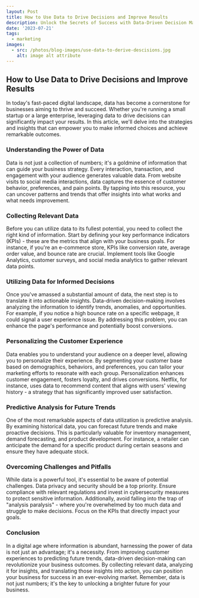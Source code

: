 ```yaml
---
layout: Post
title: How to Use Data to Drive Decisions and Improve Results
description: Unlock the Secrets of Success with Data-Driven Decision Making! 📊🚀 Dive into our latest article to discover how leveraging data can transform your business strategies and boost results. From personalized customer experiences to predicting future trends, learn how to harness the power of data for unparalleled success. Don't miss out on this game-changing insight!
date: '2023-07-21'
tags:
  - marketing
images:
  - src: /photos/blog-images/use-data-to-derive-descisions.jpg
    alt: image alt attribute
---
```


## How to Use Data to Drive Decisions and Improve Results

In today's fast-paced digital landscape, data has become a cornerstone for businesses aiming to thrive and succeed. Whether you're running a small startup or a large enterprise, leveraging data to drive decisions can significantly impact your results. In this article, we'll delve into the strategies and insights that can empower you to make informed choices and achieve remarkable outcomes.

### Understanding the Power of Data

Data is not just a collection of numbers; it's a goldmine of information that can guide your business strategy. Every interaction, transaction, and engagement with your audience generates valuable data. From website visits to social media interactions, data captures the essence of customer behavior, preferences, and pain points. By tapping into this resource, you can uncover patterns and trends that offer insights into what works and what needs improvement.

### Collecting Relevant Data

Before you can utilize data to its fullest potential, you need to collect the right kind of information. Start by defining your key performance indicators (KPIs) - these are the metrics that align with your business goals. For instance, if you're an e-commerce store, KPIs like conversion rate, average order value, and bounce rate are crucial. Implement tools like Google Analytics, customer surveys, and social media analytics to gather relevant data points.

### Utilizing Data for Informed Decisions

Once you've amassed a substantial amount of data, the next step is to translate it into actionable insights. Data-driven decision-making involves analyzing the information to identify trends, anomalies, and opportunities. For example, if you notice a high bounce rate on a specific webpage, it could signal a user experience issue. By addressing this problem, you can enhance the page's performance and potentially boost conversions.

### Personalizing the Customer Experience

Data enables you to understand your audience on a deeper level, allowing you to personalize their experience. By segmenting your customer base based on demographics, behaviors, and preferences, you can tailor your marketing efforts to resonate with each group. Personalization enhances customer engagement, fosters loyalty, and drives conversions. Netflix, for instance, uses data to recommend content that aligns with users' viewing history - a strategy that has significantly improved user satisfaction.

### Predictive Analysis for Future Trends

One of the most remarkable aspects of data utilization is predictive analysis. By examining historical data, you can forecast future trends and make proactive decisions. This is particularly valuable for inventory management, demand forecasting, and product development. For instance, a retailer can anticipate the demand for a specific product during certain seasons and ensure they have adequate stock.

### Overcoming Challenges and Pitfalls

While data is a powerful tool, it's essential to be aware of potential challenges. Data privacy and security should be a top priority. Ensure compliance with relevant regulations and invest in cybersecurity measures to protect sensitive information. Additionally, avoid falling into the trap of "analysis paralysis" - where you're overwhelmed by too much data and struggle to make decisions. Focus on the KPIs that directly impact your goals.

### Conclusion

In a digital age where information is abundant, harnessing the power of data is not just an advantage; it's a necessity. From improving customer experiences to predicting future trends, data-driven decision-making can revolutionize your business outcomes. By collecting relevant data, analyzing it for insights, and translating those insights into action, you can position your business for success in an ever-evolving market. Remember, data is not just numbers; it's the key to unlocking a brighter future for your business.
